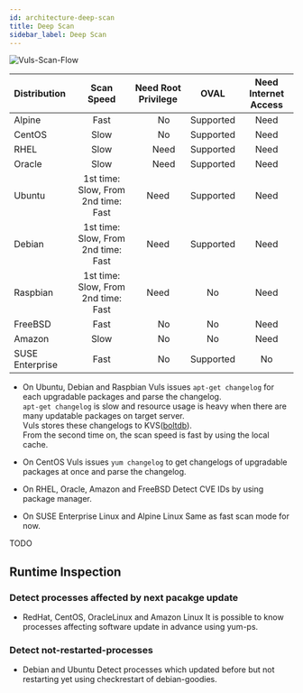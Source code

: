 ```yaml
---
id: architecture-deep-scan
title: Deep Scan
sidebar_label: Deep Scan
---
```


![Vuls-Scan-Flow](/img/docs/vuls-scan-flow-deep.png)

| Distribution|                        Scan Speed |  Need Root Privilege |      OVAL | Need Internet Access |
|:------------|:---------------------------------:|:--------------------:|:---------:|:--------------------:|
| Alpine      |                              Fast |　                 No | Supported |                 Need |
| CentOS      |                              Slow |　                 No | Supported |                 Need |
| RHEL        |                              Slow |　               Need | Supported |                 Need |
| Oracle      |                              Slow |　               Need | Supported |                 Need |
| Ubuntu      |1st time: Slow, From 2nd time: Fast|                 Need | Supported |                 Need |
| Debian      |1st time: Slow, From 2nd time: Fast|                 Need | Supported |                 Need |
| Raspbian    |1st time: Slow, From 2nd time: Fast|                 Need |        No |                 Need |
| FreeBSD     |                              Fast |　                 No |        No |                 Need |
| Amazon      |                              Slow |　                 No |        No |                 Need |
| SUSE Enterprise |                          Fast |　                 No |  Supported |                  No |

- On Ubuntu, Debian and Raspbian
Vuls issues `apt-get changelog` for each upgradable packages and parse the changelog.  
`apt-get changelog` is slow and resource usage is heavy when there are many updatable packages on target server.   
Vuls stores these changelogs to KVS([boltdb](https://github.com/boltdb/bolt)).  
From the second time on, the scan speed is fast by using the local cache.

- On CentOS
Vuls issues `yum changelog` to get changelogs of upgradable packages at once and parse the changelog.  

- On RHEL, Oracle, Amazon and FreeBSD
Detect CVE IDs by using package manager.

- On SUSE Enterprise Linux and Alpine Linux
Same as fast scan mode for now.

TODO

## Runtime Inspection

### Detect processes affected by next pacakge update 

- RedHat, CentOS, OracleLinux and Amazon Linux
It is possible to know processes affecting software update in advance using yum-ps.

### Detect not-restarted-processes

- Debian and Ubuntu
Detect processes which updated before but not restarting yet using checkrestart of debian-goodies.
